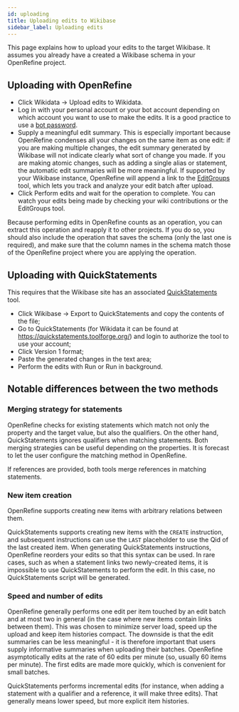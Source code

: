 ```yaml
---
id: uploading
title: Uploading edits to Wikibase
sidebar_label: Uploading edits
---
```


This page explains how to upload your edits to the target Wikibase. It assumes you already have a created a Wikibase schema in your OpenRefine project.

## Uploading with OpenRefine

* Click <span class="menuItems">Wikidata</span> → <span class="menuItems">Upload edits to Wikidata</span>.
* Log in with your personal account or your bot account depending on which account you want to use to make the edits. It is a good practice to use a [bot password](https://www.mediawiki.org/wiki/Manual:Bot_passwords).
* Supply a meaningful edit summary. This is especially important because OpenRefine condenses all your changes on the same item as one edit: if you are making multiple changes, the edit summary generated by Wikibase will not indicate clearly what sort of change you made. If you are making atomic changes, such as adding a single alias or statement, the automatic edit summaries will be more meaningful. If supported by your Wikibase instance, OpenRefine will append a link to the [EditGroups](https://editgroups.toolforge.org/) tool, which lets you track and analyze your edit batch after upload.
* Click <span class="buttonLabels">Perform edits</span> and wait for the operation to complete. You can watch your edits being made by checking your wiki contributions or the EditGroups tool.

Because performing edits in OpenRefine counts as an operation, you can extract this operation and reapply it to other projects. If you do so, you should also include the operation that saves the schema (only the last one is required), and make sure that the column names in the schema match those of the OpenRefine project where you are applying the operation.

## Uploading with QuickStatements

This requires that the Wikibase site has an associated [QuickStatements](https://meta.wikimedia.org/wiki/QuickStatements) tool.

* Click <span class="menuItems">Wikibase</span> → <span class="menuItems">Export to QuickStatements</span> and copy the contents of the file;
* Go to QuickStatements (for Wikidata it can be found at https://quickstatements.toolforge.org/) and login to authorize the tool to use your account;
* Click <span class="buttonLabels">Version 1 format</span>;
* Paste the generated changes in the text area;
* Perform the edits with <span class="buttonLabels">Run</span> or <span class="buttonLabels">Run in background</span>.

## Notable differences between the two methods

### Merging strategy for statements

OpenRefine checks for existing statements which match not only the property and the target value, but also the qualifiers. On the other hand, QuickStatements ignores qualifiers when matching statements. Both merging strategies can be useful depending on the properties. It is forecast to let the user configure the matching method in OpenRefine.

If references are provided, both tools merge references in matching statements.

### New item creation

OpenRefine supports creating new items with arbitrary relations between them.

QuickStatements supports creating new items with the <code>CREATE</code> instruction, and subsequent instructions can use the <code>LAST</code> placeholder to use the Qid of the last created item. When generating QuickStatements instructions, OpenRefine reorders your edits so that this syntax can be used. In rare cases, such as when a statement links two newly-created items, it is impossible to use QuickStatements to perform the edit. In this case, no QuickStatements script will be generated.

### Speed and number of edits

OpenRefine generally performs one edit per item touched by an edit batch and at most two in general (in the case where new items contain links between them). This was chosen to minimize server load, speed up the upload and keep item histories compact. The downside is that the edit summaries can be less meaningful - it is therefore important that users supply informative summaries when uploading their batches. OpenRefine asymptotically edits at the rate of 60 edits per minute (so, usually 60 items per minute). The first edits are made more quickly, which is convenient for small batches.

QuickStatements performs incremental edits (for instance, when adding a statement with a qualifier and a reference, it will make three edits). That generally means lower speed, but more explicit item histories.

